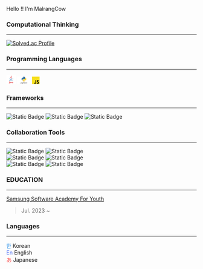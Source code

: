 Hello !! I'm MalrangCow  

[//]: # (Github Stats)
[//]: # ([![malrangcow00's GitHub stats]&#40;https://github-readme-stats.vercel.app/api?username=malrangcow00&#41;]&#40;https://github.com/anuraghazra/github-readme-stats&#41;)

### Computational Thinking

---
[![Solved.ac Profile](http://mazassumnida.wtf/api/v2/generate_badge?boj=malrangcow00)](https://solved.ac/malrangcow00/)

[//]: # (Most used Langs)
[//]: # (![Top Langs]&#40;https://github-readme-stats.vercel.app/api/top-langs/?username=malrangcow00&layout=compact&theme=dark&#41;)


### Programming Languages

---
<img src="assets/Java.png" width="5%">
<img src="assets/Python.png" width="7%">
<img src="assets/JavaScript.png" width="4%">

### Frameworks

--- 
![Static Badge](https://img.shields.io/badge/Spring_Boot-ffffff.svg?&style=flat&logo=springboot&logoColor=6db33f)
![Static Badge](https://img.shields.io/badge/Django-103e2e.svg?&style=flat&logo=django&logoColor=ffffff)
![Static Badge](https://img.shields.io/badge/FastAPI-ffffff.svg?&style=flat&logo=fastapi&logoColor=05988a)


### Collaboration Tools

---

![Static Badge](https://img.shields.io/badge/JIRA-253858.svg?&style=flat&logo=JIRA&logoColor=2684ff)
![Static Badge](https://img.shields.io/badge/Gerrit-ffffff.svg?&style=flat&logo=GERRIT&logoColor=000080)  
![Static Badge](https://img.shields.io/badge/Github-000000.svg?&style=flat&logo=GITHUB&logoColor=ffffff)
![Static Badge](https://img.shields.io/badge/GITLAB-e14328.svg?&style=flat&logo=GITLAB&logoColor=ff9d1a)  
![Static Badge](https://img.shields.io/badge/NOTION-ffffff.svg?&style=flat&logo=NOTION&logoColor=000000)
![Static Badge](https://img.shields.io/badge/MATTERMOST-2c4478.svg?&style=flat&logo=MATTERMOST&logoColor=ffffff)



[//]: # (### PROJECT)

[//]: # ()
[//]: # (---)

### EDUCATION

---
[Samsung Software Academy For Youth](https://ssafy.com)
> Jul. 2023 ~

[//]: # (### Experience)

[//]: # ()
[//]: # (---)

[//]: # (### Certifications)

[//]: # ()
[//]: # (---)

### Languages

---

<span style="color: #228be6">한</span> Korean  
<span style="color: #4c6ef5">En</span> English  
<span style="color: #fa5252">あ</span> Japanese
